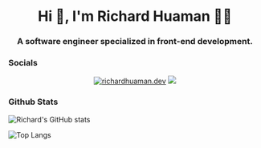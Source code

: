 <h1 align="center">Hi 👋, I'm Richard Huaman 👨‍💻</h1>
<h3 align="center">A software engineer specialized in front-end development.</h3>

### Socials

<p align="center">
<a href="https://twitter.com/richardhuaman.dev" target="blank"><img src="https://img.shields.io/badge/follow-%40richardhuaman.dev-000000?logo=x&style=for-the-badge" alt="richardhuaman.dev" /></a>
  <a href="https://github.com/richardhuaman1/richardhuaman1/issues"><img src="https://img.shields.io/badge/Ask%20me-anything-1abc9c.svg?style=for-the-badge&link=https://github.com/richardhuaman1/richardhuaman1/issues"/></a>
</p>

### Github Stats

![Richard's GitHub stats](https://github-readme-stats.vercel.app/api?username=richardhuaman1&theme=vision-friendly-dark&show_icons=true&hide=prs,issues,contribs)

![Top Langs](https://github-readme-stats.vercel.app/api/top-langs/?username=richardhuaman1&theme=vision-friendly-dark)
